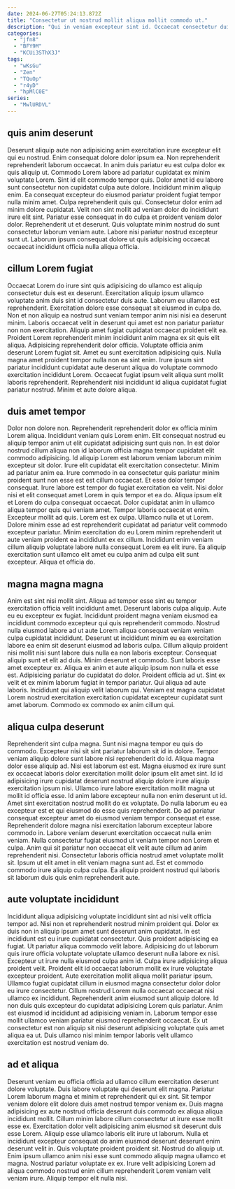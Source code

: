 ```yaml
---
date: 2024-06-27T05:24:13.872Z
title: "Consectetur ut nostrud mollit aliqua mollit commodo ut."
description: "Qui in veniam excepteur sint id. Occaecat consectetur duis do anim enim ullamco aliqua do ex duis veniam cupidatat Lorem nostrud Lorem."
categories:
  - "jfn8"
  - "BFY9M"
  - "KCUi3SThX3J"
tags:
  - "wKsGu"
  - "Zen"
  - "TQuOp"
  - "r4yD"
  - "hpMlC0E"
series:
  - "MwlURDVL"
---
```



## quis anim deserunt

Deserunt aliquip aute non adipisicing anim exercitation irure excepteur elit qui eu nostrud. Enim consequat dolore dolor ipsum ea. Non reprehenderit reprehenderit laborum occaecat. In anim duis pariatur eu est culpa dolor ex quis aliquip ut. Commodo Lorem labore ad pariatur cupidatat ex minim voluptate Lorem. Sint id elit commodo tempor quis. Dolor amet id eu labore sunt consectetur non cupidatat culpa aute dolore.
Incididunt minim aliquip enim. Ea consequat excepteur do eiusmod pariatur proident fugiat tempor nulla minim amet. Culpa reprehenderit quis qui. Consectetur dolor enim ad minim dolore cupidatat.
Velit non sint mollit ad veniam dolor do incididunt irure elit sint. Pariatur esse consequat in do culpa et proident veniam dolor dolor. Reprehenderit ut et deserunt. Quis voluptate minim nostrud do sunt consectetur laborum veniam aute. Labore nisi pariatur nostrud excepteur sunt ut. Laborum ipsum consequat dolore ut quis adipisicing occaecat occaecat incididunt officia nulla aliqua officia.

## cillum Lorem fugiat

Occaecat Lorem do irure sint quis adipisicing do ullamco est aliquip consectetur duis est ex deserunt. Exercitation aliquip ipsum ullamco voluptate anim duis sint id consectetur duis aute. Laborum eu ullamco est reprehenderit. Exercitation dolore esse consequat sit eiusmod in culpa do. Non et non aliquip ea nostrud sunt veniam tempor anim nisi nisi ea deserunt minim. Laboris occaecat velit in deserunt qui amet est non pariatur pariatur non non exercitation.
Aliquip amet fugiat cupidatat occaecat proident elit ea. Proident Lorem reprehenderit minim incididunt anim magna ex sit quis elit aliqua. Adipisicing reprehenderit dolor officia. Voluptate officia anim deserunt Lorem fugiat sit. Amet eu sunt exercitation adipisicing quis. Nulla magna amet proident tempor nulla non ea sint enim.
Irure ipsum sint pariatur incididunt cupidatat aute deserunt aliqua do voluptate commodo exercitation incididunt Lorem. Occaecat fugiat ipsum velit aliqua sunt mollit laboris reprehenderit. Reprehenderit nisi incididunt id aliqua cupidatat fugiat pariatur nostrud. Minim et aute dolore aliqua.

## duis amet tempor

Dolor non dolore non. Reprehenderit reprehenderit dolor ex officia minim Lorem aliqua. Incididunt veniam quis Lorem enim. Elit consequat nostrud eu aliquip tempor anim ut elit cupidatat adipisicing sunt quis non. In est dolor nostrud cillum aliqua non id laborum officia magna tempor cupidatat elit commodo adipisicing. Id aliquip Lorem est laborum veniam laborum minim excepteur sit dolor. Irure elit cupidatat elit exercitation consectetur. Minim ad pariatur anim ea.
Irure commodo in ea consectetur quis pariatur minim proident sunt non esse est est cillum occaecat. Et esse dolor tempor consequat. Irure labore est tempor do fugiat exercitation ea velit. Nisi dolor nisi et elit consequat amet Lorem in quis tempor et ea do. Aliqua ipsum elit et Lorem do culpa consequat occaecat. Dolor cupidatat anim in ullamco aliqua tempor quis qui veniam amet. Tempor laboris occaecat et enim.
Excepteur mollit ad quis. Lorem est ex culpa. Ullamco nulla et ut Lorem. Dolore minim esse ad est reprehenderit cupidatat ad pariatur velit commodo excepteur pariatur. Minim exercitation do eu Lorem minim reprehenderit ut aute veniam proident ea incididunt ex ex cillum. Incididunt enim veniam cillum aliquip voluptate labore nulla consequat Lorem ea elit irure. Ea aliquip exercitation sunt ullamco elit amet eu culpa anim ad culpa elit sunt excepteur. Aliqua et officia do.

## magna magna magna

Anim est sint nisi mollit sint. Aliqua ad tempor esse sint eu tempor exercitation officia velit incididunt amet. Deserunt laboris culpa aliquip. Aute eu eu excepteur ex fugiat. Incididunt proident magna veniam eiusmod ea incididunt commodo excepteur qui quis reprehenderit commodo. Nostrud nulla eiusmod labore ad ut aute Lorem aliqua consequat veniam veniam culpa cupidatat incididunt. Deserunt ut incididunt minim eu ea exercitation labore ea enim sit deserunt eiusmod ad laboris culpa.
Cillum aliquip proident nisi mollit nisi sunt labore duis nulla ea non laboris excepteur. Consequat aliquip sunt et elit ad duis. Minim deserunt et commodo. Sunt laboris esse amet excepteur ex.
Aliqua ex anim et aute aliquip ipsum non nulla et esse est. Adipisicing pariatur do cupidatat do dolor. Proident officia ad ut. Sint ex velit et ex minim laborum fugiat in tempor pariatur. Qui aliqua ad aute laboris. Incididunt qui aliquip velit laborum qui. Veniam est magna cupidatat Lorem nostrud exercitation exercitation cupidatat excepteur cupidatat sunt amet laborum. Commodo ex commodo ex anim cillum qui.

## aliqua culpa deserunt

Reprehenderit sint culpa magna. Sunt nisi magna tempor eu quis do commodo. Excepteur nisi sit sint pariatur laborum sit id in dolore. Tempor veniam aliquip dolore sunt labore nisi reprehenderit do id. Aliqua magna dolor esse aliquip ad. Nisi est laborum est est. Magna eiusmod ex irure sunt ex occaecat laboris dolor exercitation mollit dolor ipsum elit amet sint. Id id adipisicing irure cupidatat deserunt nostrud aliquip dolore irure aliquip exercitation ipsum nisi.
Ullamco irure labore exercitation mollit magna ut mollit id officia esse. Id anim labore excepteur nulla non enim deserunt ut id. Amet sint exercitation nostrud mollit do ex voluptate. Do nulla laborum eu ea excepteur est et qui eiusmod do esse quis reprehenderit. Do ad pariatur consequat excepteur amet do eiusmod veniam tempor consequat et esse. Reprehenderit dolore magna nisi exercitation laborum excepteur labore commodo in.
Labore veniam deserunt exercitation occaecat nulla enim veniam. Nulla consectetur fugiat eiusmod ut veniam tempor non Lorem et culpa. Anim qui sit pariatur non occaecat elit velit aute cillum ad anim reprehenderit nisi. Consectetur laboris officia nostrud amet voluptate mollit sit. Ipsum ut elit amet in elit veniam magna sunt ad. Est et commodo commodo irure aliquip culpa culpa. Ea aliquip proident nostrud qui laboris sit laborum duis quis enim reprehenderit aute.

## aute voluptate incididunt

Incididunt aliqua adipisicing voluptate incididunt sint ad nisi velit officia tempor ad. Nisi non et reprehenderit nostrud minim proident qui. Dolor ex duis non in aliquip ipsum amet sunt deserunt anim cupidatat. In est incididunt est eu irure cupidatat consectetur.
Quis proident adipisicing ea fugiat. Ut pariatur aliqua commodo velit labore. Adipisicing do ut laborum quis irure officia voluptate voluptate ullamco deserunt nulla labore ex nisi. Excepteur ut irure nulla eiusmod culpa anim id. Culpa irure adipisicing aliqua proident velit. Proident elit id occaecat laborum mollit ex irure voluptate excepteur proident. Aute exercitation mollit aliqua mollit pariatur ipsum.
Ullamco fugiat cupidatat cillum in eiusmod magna consectetur dolor dolor eu irure consectetur. Cillum nostrud Lorem nulla occaecat occaecat nisi ullamco ex incididunt. Reprehenderit anim eiusmod sunt aliquip dolore. Id non duis quis excepteur do cupidatat adipisicing Lorem quis pariatur. Anim est eiusmod id incididunt ad adipisicing veniam in. Laborum tempor esse mollit ullamco veniam pariatur eiusmod reprehenderit occaecat. Ex ut consectetur est non aliquip sit nisi deserunt adipisicing voluptate quis amet aliqua ea ut. Duis ullamco nisi minim tempor laboris velit ullamco exercitation est nostrud veniam do.

## ad et aliqua

Deserunt veniam eu officia officia ad ullamco cillum exercitation deserunt dolore voluptate. Duis labore voluptate qui deserunt elit magna. Pariatur Lorem laborum magna et minim et reprehenderit qui ex sint. Sit tempor veniam dolore elit dolore duis amet nostrud tempor veniam ex. Duis magna adipisicing ex aute nostrud officia deserunt duis commodo ex aliqua aliqua incididunt mollit. Cillum minim labore cillum consectetur ut irure esse mollit esse ex.
Exercitation dolor velit adipisicing anim eiusmod sit deserunt duis esse Lorem. Aliquip esse ullamco laboris elit irure ut laborum. Nulla et incididunt excepteur consequat do anim eiusmod deserunt deserunt enim deserunt velit in. Quis voluptate proident proident sit. Nostrud do aliquip ut.
Enim ipsum ullamco anim nisi esse sunt commodo aliquip magna ullamco et magna. Nostrud pariatur voluptate ex ex. Irure velit adipisicing Lorem ad aliqua commodo nostrud enim cillum reprehenderit Lorem veniam velit veniam irure. Aliquip tempor elit nulla nisi.

